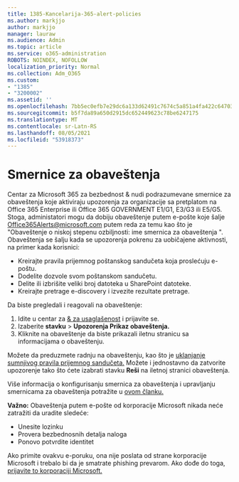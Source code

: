 ```yaml
---
title: 1385-Kancelarija-365-alert-policies
ms.author: markjjo
author: markjjo
manager: lauraw
ms.audience: Admin
ms.topic: article
ms.service: o365-administration
ROBOTS: NOINDEX, NOFOLLOW
localization_priority: Normal
ms.collection: Adm_O365
ms.custom:
- "1385"
- "3200002"
ms.assetid: ''
ms.openlocfilehash: 7bb5ec0efb7e29dc6a133d62491c7674c5a851a4fa422c647035aeaa0dbcd8d5
ms.sourcegitcommit: b5f7da89a650d2915dc652449623c78be6247175
ms.translationtype: MT
ms.contentlocale: sr-Latn-RS
ms.lasthandoff: 08/05/2021
ms.locfileid: "53918373"
---
```

# <a name="alert-policies"></a>Smernice za obaveštenja

Centar za Microsoft 365 za bezbednost & nudi [](https://docs.microsoft.com/microsoft-365/compliance/alert-policies#default-alert-policies) podrazumevane smernice za obaveštenja koje aktiviraju upozorenja za organizacije sa pretplatom na Office 365 Enterprise ili Office 365 GOVERNMENT E1/G1, E3/G3 ili E5/G5. Stoga, administatori mogu da dobiju obaveštenje putem e-pošte koje šalje Office365Alerts@microsoft.com putem reda za temu kao što je "Obaveštenje o niskoj stepenu ozbiljnosti: ime smernica za obaveštenja ". Obaveštenja se šalju kada se upozorenja pokrenu za uobičajene aktivnosti, na primer kada korisnici:

- Kreirajte pravila prijemnog poštanskog sandučeta koja proslećuju e-poštu.
- Dodelite dozvole svom poštanskom sandučetu.
- Delite ili izbrišite veliki broj datoteka u SharePoint datoteke.
- Kreirajte pretrage e-discovery i izvezite rezultate pretrage.

Da biste pregledali i reagovali na obaveštenje:

1. Idite u centar za [& za usaglašenost](https://protection.office.com) i prijavite se.
2. Izaberite **stavku**  >  **Upozorenja Prikaz obaveštenja.**
3. Kliknite na obaveštenje da biste prikazali iletnu stranicu sa informacijama o obaveštenju.

Možete da preduzmete radnju na obaveštenju, kao što je [uklanjanje sumnjivog pravila prijemnog sandučeta.](https://docs.microsoft.com/microsoft-365/security/office-365-security/responding-to-a-compromised-email-account) Možete i jednostavno da zatvorite upozorenje tako što ćete izabrati stavku **Reši** na iletnoj stranici obaveštenja.

Više informacija o konfigurisanju smernica za obaveštenja i upravljanju smernicama za obaveštenja potražite u [ovom članku.](https://docs.microsoft.com/microsoft-365/compliance/alert-policies)

**Važno:** Obaveštenja putem e-pošte od korporacije Microsoft nikada neće zatražiti da uradite sledeće:

- Unesite lozinku
- Provera bezbednosnih detalja naloga
- Ponovo potvrdite identitet

Ako primite ovakvu e-poruku, ona nije poslata od strane korporacije Microsoft i trebalo bi da je smatrate phishing prevarom. Ako dođe do toga, [prijavite to korporaciji Microsoft.](https://docs.microsoft.com/microsoft-365/security/office-365-security/report-junk-email-and-phishing-scams-in-outlook-on-the-web-eop)